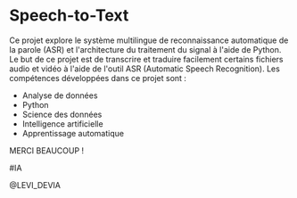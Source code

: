 # Speech-to-Text
Ce projet explore le système multilingue de reconnaissance automatique de la parole (ASR) et l'architecture du traitement du signal à l'aide de Python.
Le but de ce projet est de transcrire et traduire facilement certains fichiers audio et vidéo à l'aide de l'outil ASR (Automatic Speech Recognition).
Les compétences développées dans ce projet sont :
- Analyse de données
- Python
- Science des données
- Intelligence artificielle
- Apprentissage automatique

MERCI BEAUCOUP !

#IA

@LEVI_DEVIA
